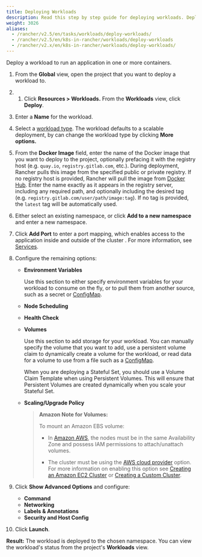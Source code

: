 ```yaml
---
title: Deploying Workloads
description: Read this step by step guide for deploying workloads. Deploy a workload to run an application in one or more containers.
weight: 3026
aliases:
  - /rancher/v2.5/en/tasks/workloads/deploy-workloads/
  - /rancher/v2.5/en/k8s-in-rancher/workloads/deploy-workloads
  - /rancher/v2.x/en/k8s-in-rancher/workloads/deploy-workloads/
---
```


Deploy a workload to run an application in one or more containers.

1. From the **Global** view, open the project that you want to deploy a workload to.

1. 1. Click **Resources > Workloads.** From the **Workloads** view, click **Deploy**.

1. Enter a **Name** for the workload.

1. Select a [workload type]({{<baseurl>}}/rancher/v2.5/en/k8s-in-rancher/workloads/). The workload defaults to a scalable deployment, by can change the workload type by clicking **More options.**

1. From the **Docker Image** field, enter the name of the Docker image that you want to deploy to the project, optionally prefacing it with the registry host (e.g. `quay.io`, `registry.gitlab.com`, etc.). During deployment, Rancher pulls this image from the specified public or private registry. If no registry host is provided, Rancher will pull the image from [Docker Hub](https://hub.docker.com/explore/). Enter the name exactly as it appears in the registry server, including any required path, and optionally including the desired tag (e.g. `registry.gitlab.com/user/path/image:tag`). If no tag is provided, the `latest` tag will be automatically used.

1. Either select an existing namespace, or click **Add to a new namespace** and enter a new namespace.

1. Click **Add Port** to enter a port mapping, which enables access to the application inside and outside of the cluster . For more information, see [Services]({{<baseurl>}}/rancher/v2.5/en/k8s-in-rancher/workloads/#services).

1. Configure the remaining options:

    - **Environment Variables**

        Use this section to either specify environment variables for your workload to consume on the fly, or to pull them from another source, such as a secret or [ConfigMap]({{<baseurl>}}/rancher/v2.5/en/k8s-in-rancher/configmaps/).

    - **Node Scheduling**
    - **Health Check**
    - **Volumes**

        Use this section to add storage for your workload. You can manually specify the volume that you want to add, use a persistent volume claim to dynamically create a volume for the workload, or read data for a volume to use from a file such as a [ConfigMap]({{<baseurl>}}/rancher/v2.5/en/k8s-in-rancher/configmaps/).

        When you are deploying a Stateful Set, you should use a Volume Claim Template when using Persistent Volumes. This will ensure that Persistent Volumes are created dynamically when you scale your Stateful Set.

    - **Scaling/Upgrade Policy**

        >**Amazon Note for Volumes:**
        >
        > To mount an Amazon EBS volume:
        >
        >- In [Amazon AWS](https://aws.amazon.com/), the nodes must be in the same Availability Zone and possess IAM permissions to attach/unattach volumes.
        >
        >- The cluster must be using the [AWS cloud provider](https://kubernetes.io/docs/concepts/cluster-administration/cloud-providers/#aws) option. For more information on enabling this option see [Creating an Amazon EC2 Cluster]({{<baseurl>}}/rancher/v2.5/en/cluster-provisioning/rke-clusters/node-pools/ec2/) or [Creating a Custom Cluster]({{<baseurl>}}/rancher/v2.5/en/cluster-provisioning/rke-clusters/custom-nodes).


1. Click **Show Advanced Options** and configure:

    - **Command**
    - **Networking**
    - **Labels & Annotations**
    - **Security and Host Config**

1. Click **Launch**.

**Result:** The workload is deployed to the chosen namespace. You can view the workload's status from the project's **Workloads** view.
